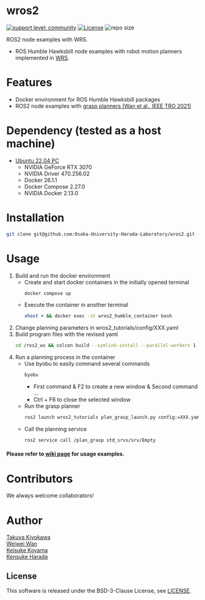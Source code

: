 # wros2

[![support level: community](https://img.shields.io/badge/support%20level-community-lightgray.svg)](https://rosindustrial.org/news/2016/10/7/better-supporting-a-growing-ros-industrial-software-platform)
[![License](https://img.shields.io/badge/License-BSD%203--Clause-blue.svg)](https://opensource.org/licenses/BSD-3-Clause)
![repo size](https://img.shields.io/github/repo-size/Osaka-University-Harada-Laboratory/wros2)

ROS2 node examples with WRS.

- ROS Humble Hawksbill node examples with robot motion planners implemented in [WRS](https://github.com/wanweiwei07/wrs).

# Features

- Docker environment for ROS Humble Hawksbill packages
- ROS2 node examples with [grasp planners (Wan et al., IEEE TRO 2021)](https://ieeexplore.ieee.org/stamp/stamp.jsp?tp=&arnumber=9170578)

# Dependency (tested as a host machine)

- [Ubuntu 22.04 PC](https://ubuntu.com/certified/laptops?q=&limit=20&vendor=Dell&vendor=Lenovo&vendor=HP&release=22.04+LTS)
  - NVIDIA GeForce RTX 3070
  - NVIDIA Driver 470.256.02
  - Docker 26.1.1
  - Docker Compose 2.27.0
  - NVIDIA Docker 2.13.0

# Installation
```bash
git clone git@github.com:Osaka-University-Harada-Laboratory/wros2.git --recursive --depth 1 && cd wros2 && COMPOSE_DOCKER_CLI_BUILD=1 DOCKER_BUILDKIT=1 docker compose build --no-cache --parallel 
```

# Usage
1. Build and run the docker environment
   - Create and start docker containers in the initially opened terminal
        ```bash
        docker compose up
        ```
   - Execute the container in another terminal
        ```bash
        xhost + && docker exec -it wros2_humble_container bash
        ```
2. Change planning parameters in wros2_tutorials/config/XXX.yaml 
3. Build program files with the revised yaml
    ```bash
    cd /ros2_ws && colcon build --symlink-install --parallel-workers 1 && source install/setup.bash
    ```
4. Run a planning process in the container
   - Use byobu to easily command several commands  
        ```bash
        byobu
        ```
        - First command & F2 to create a new window & Second command ...
        - Ctrl + F6 to close the selected window
   - Run the grasp planner  
        ```bash
        ros2 launch wros2_tutorials plan_grasp_launch.py config:=XXX.yaml
        ```
   - Call the planning service  
        ```bash
        ros2 service call /plan_grasp std_srvs/srv/Empty
        ```

#### Please refer to [wiki page](https://github.com/Osaka-University-Harada-Laboratory/wros2/wiki/Usage-examples) for usage examples.

# Contributors

We always welcome collaborators!

# Author

[Takuya Kiyokawa](https://takuya-ki.github.io/)  
[Weiwei Wan](https://wanweiwei07.github.io/)  
[Keisuke Koyama](https://kk-hs-sa.website/)  
[Kensuke Harada](https://www.roboticmanipulation.org/members2/kensuke-harada/)  

## License

This software is released under the BSD-3-Clause License, see [LICENSE](./LICENSE).
